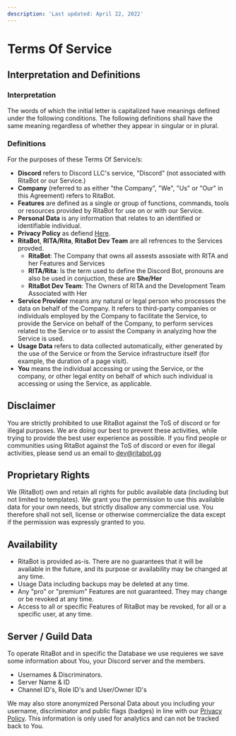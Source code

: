 ```yaml
---
description: 'Last updated: April 22, 2022'
---
```


# Terms Of Service

## Interpretation and Definitions

### Interpretation

The words of which the initial letter is capitalized have meanings defined under the following conditions. The following definitions shall have the same meaning regardless of whether they appear in singular or in plural.

### Definitions

For the purposes of these Terms Of Service/s:

* **Discord** refers to Discord LLC's service, "Discord" (not associated with RitaBot or our Service.)
* **Company** (referred to as either "the Company", "We", "Us" or "Our" in this Agreement) refers to RitaBot.
* **Features** are defined as a single or group of functions, commands, tools or resources provided by RitaBot for use on or with our Service.
* **Personal Data** is any information that relates to an identified or identifiable individual.
* **Privacy Policy** as defiend [Here](privacy-policy.md).
* **RitaBot**, **RITA/Rita**, **RitaBot Dev Team** are all refrences to the Services provded.
  * **RitaBot**: The Company that owns all assests assosiate with RITA and her Features and Services
  * **RITA/Rita**: Is the term used to define the Discord Bot, pronouns are also be used in conjuction, these are **She/Her**
  * **RitaBot Dev Team**: The Owners of RITA and the Development Team Associated with Her
* **Service Provider** means any natural or legal person who processes the data on behalf of the Company. It refers to third-party companies or individuals employed by the Company to facilitate the Service, to provide the Service on behalf of the Company, to perform services related to the Service or to assist the Company in analyzing how the Service is used.
* **Usage Data** refers to data collected automatically, either generated by the use of the Service or from the Service infrastructure itself (for example, the duration of a page visit).
* **You** means the individual accessing or using the Service, or the company, or other legal entity on behalf of which such individual is accessing or using the Service, as applicable.

## Disclaimer <a href="#disclaimer" id="disclaimer"></a>

You are strictly prohibited to use RitaBot against the ToS of discord or for illegal purposes. We are doing our best to prevent these activities, while trying to provide the best user experience as possible. If you find people or communities using RitaBot against the ToS of discord or even for illegal activities, please send us an email to [dev@ritabot.gg](mailto:dev@ritabot.gg)

## Proprietary Rights

We (RitaBot) own and retain all rights for public available data (including but not limited to templates). We grant you the permission to use this available data for your own needs, but strictly disallow any commercial use. You therefore shall not sell, license or otherwise commercialize the data except if the permission was expressly granted to you.

## Availability

* RitaBot is provided as-is. There are no guarantees that it will be available in the future, and its purpose or availability may be changed at any time.
* Usage Data including backups may be deleted at any time.
* Any "pro" or "premium" Features are not guaranteed. They may change or be revoked at any time.
* Access to all or specific Features of RitaBot may be revoked, for all or a specific user, at any time.

## Server / Guild Data

To operate RitaBot and in specific the Database we use requieres we save some information about You, your Discord server and the members.&#x20;

* Usernames & Discriminators.
* Server Name & ID
* Channel ID's, Role ID's and User/Owner ID's

We may also store anonymized Personal Data about you including your username, discriminator and public flags (badges) in line with our [Privacy Policy](privacy-policy.md). This information is only used for analytics and can not be tracked back to You.
